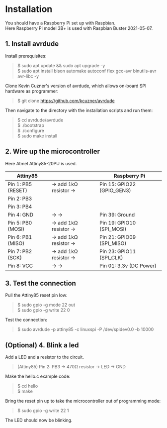 # Installation
You should have a Raspberry Pi set up with Raspbian.<br>
Here Raspberry Pi model 3B+ is used with Raspbian Buster 2021-05-07.

## 1. Install avrdude
Install prerequisites:
>$ sudo apt update && sudo apt upgrade -y <br>
>$ sudo apt install bison automake autoconf flex gcc-avr binutils-avr avr-libc -y

Clone Kevin Cuzner's version of avrdude, which allows on-board SPI hardware as programmer:
>$ git clone https://github.com/kcuzner/avrdude

Then navigate to the directory with the installation scripts and run them:
>$ cd avrdude/avrdude <br>
>$ ./bootstrap <br>
>$ ./configure <br>
>$ sudo make install

## 2. Wire up the microcontroller
Here Atmel Attiny85-20PU is used.

Attiny85| | Raspberry Pi
--------|-|-------------
Pin 1: PB5 (RESET)| -> add 1kΩ resistor -> |  Pin 15: GPIO22 (GPIO_GEN3)
Pin 2: PB3        |                        |
Pin 3: PB4        |                        |
Pin 4: GND        | ->                  -> | Pin 39: Ground
Pin 5: PB0 (MOSI) | -> add 1kΩ resistor -> | Pin 19: GPIO10 (SPI_MOSI)
Pin 6: PB1 (MISO) | -> add 1kΩ resistor -> | Pin 21: GPIO09 (SPI_MISO)
Pin 7: PB2 (SCK)  | -> add 1kΩ resistor -> | Pin 23: GPIO11 (SPI_CLK)
Pin 8: VCC        | ->                  -> | Pin 01: 3.3v (DC Power)

## 3. Test the connection
Pull the Attiny85 reset pin low:
>$ sudo gpio -g mode 22 out <br>
>$ sudo gpio -g write 22 0

Test the connection:
>$ sudo avrdude -p attiny85 -c linuxspi -P /dev/spidev0.0 -b 10000

## (Optional) 4. Blink a led
Add a LED and a resistor to the circuit.

>(Attiny85) Pin 2: PB3 -> 470Ω resistor -> LED -> GND

Make the hello.c example code:
>$ cd hello <br>
>$ make

Bring the reset pin up to take the microcontroller out of programming mode:
> $ sudo gpio -g write 22 1

The LED should now be blinking.
